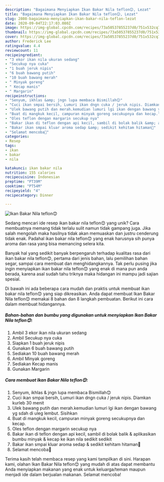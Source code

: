 ```yaml
---
description: "Bagaimana Menyiapkan Ikan Bakar Nila teflon😊, Lezat"
title: "Bagaimana Menyiapkan Ikan Bakar Nila teflon😊, Lezat"
slug: 2808-bagaimana-menyiapkan-ikan-bakar-nila-teflon-lezat
date: 2020-09-04T22:17:03.080Z
image: https://img-global.cpcdn.com/recipes/73a50537855237d0/751x532cq70/ikan-bakar-nila-teflon😊-foto-resep-utama.jpg
thumbnail: https://img-global.cpcdn.com/recipes/73a50537855237d0/751x532cq70/ikan-bakar-nila-teflon😊-foto-resep-utama.jpg
cover: https://img-global.cpcdn.com/recipes/73a50537855237d0/751x532cq70/ikan-bakar-nila-teflon😊-foto-resep-utama.jpg
author: Frederick Lee
ratingvalue: 4.4
reviewcount: 11
recipeingredient:
- "3 ekor ikan nila ukuran sedang"
- "Secukup nya cuka"
- "1 buah jeruk nipis"
- "6 buah bawang putih"
- "10 buah bawang merah"
- " Minyak goreng"
- " Kecap manis"
- " Margarin"
recipeinstructions:
- "Senyum, ikhlas &amp; jngn lupa membaca Bismillah😊"
- "Cuci ikan smpai bersih, Lumuri ikan dngn cuka / jeruk nipis. Diamkan kurleb 30 menit"
- "Ulek bawang putih dan merah.kemudian lumuri lgi ikan dengan bawang yg sdah di uleg lembut. Sisihkan"
- "Buat di mangkuk kecil, campuran minyak goreng secukupnya dan kecap."
- "Oles teflon dengan margarin secukup nya"
- "Bakar ikan di teflon dengan api kecil, sambil di bolak balik &amp; aplikasikan bumbu minyak &amp; kecap ke ikan nila sedikit sedikit"
- "Bakar ikan smpai kluar aroma sedap &amp; sedikit kehitam hitaman🙏"
- "Selamat mencoba🙏"
categories:
- Resep
tags:
- ikan
- bakar
- nila

katakunci: ikan bakar nila 
nutrition: 155 calories
recipecuisine: Indonesian
preptime: "PT39M"
cooktime: "PT54M"
recipeyield: "4"
recipecategory: Dinner

---
```



![Ikan Bakar Nila teflon😊](https://img-global.cpcdn.com/recipes/73a50537855237d0/751x532cq70/ikan-bakar-nila-teflon😊-foto-resep-utama.jpg)

Sedang mencari ide resep ikan bakar nila teflon😊 yang unik? Cara membuatnya memang tidak terlalu sulit namun tidak gampang juga. Jika salah mengolah maka hasilnya tidak akan memuaskan dan justru cenderung tidak enak. Padahal ikan bakar nila teflon😊 yang enak harusnya sih punya aroma dan rasa yang bisa memancing selera kita.

Banyak hal yang sedikit banyak berpengaruh terhadap kualitas rasa dari ikan bakar nila teflon😊, pertama dari jenis bahan, lalu pemilihan bahan segar, sampai cara membuat dan menghidangkannya. Tak perlu pusing jika ingin menyiapkan ikan bakar nila teflon😊 yang enak di mana pun anda berada, karena asal sudah tahu triknya maka hidangan ini mampu jadi sajian spesial.




Di bawah ini ada beberapa cara mudah dan praktis untuk membuat ikan bakar nila teflon😊 yang siap dikreasikan. Anda dapat membuat Ikan Bakar Nila teflon😊 memakai 8 bahan dan 8 langkah pembuatan. Berikut ini cara dalam membuat hidangannya.

<!--inarticleads1-->

##### Bahan-bahan dan bumbu yang digunakan untuk menyiapkan Ikan Bakar Nila teflon😊:

1. Ambil 3 ekor ikan nila ukuran sedang
1. Ambil Secukup nya cuka
1. Siapkan 1 buah jeruk nipis
1. Gunakan 6 buah bawang putih
1. Sediakan 10 buah bawang merah
1. Ambil  Minyak goreng
1. Sediakan  Kecap manis
1. Gunakan  Margarin




<!--inarticleads2-->

##### Cara membuat Ikan Bakar Nila teflon😊:

1. Senyum, ikhlas &amp; jngn lupa membaca Bismillah😊
1. Cuci ikan smpai bersih, Lumuri ikan dngn cuka / jeruk nipis. Diamkan kurleb 30 menit
1. Ulek bawang putih dan merah.kemudian lumuri lgi ikan dengan bawang yg sdah di uleg lembut. Sisihkan
1. Buat di mangkuk kecil, campuran minyak goreng secukupnya dan kecap.
1. Oles teflon dengan margarin secukup nya
1. Bakar ikan di teflon dengan api kecil, sambil di bolak balik &amp; aplikasikan bumbu minyak &amp; kecap ke ikan nila sedikit sedikit
1. Bakar ikan smpai kluar aroma sedap &amp; sedikit kehitam hitaman🙏
1. Selamat mencoba🙏




Terima kasih telah membaca resep yang kami tampilkan di sini. Harapan kami, olahan Ikan Bakar Nila teflon😊 yang mudah di atas dapat membantu Anda menyiapkan makanan yang enak untuk keluarga/teman maupun menjadi ide dalam berjualan makanan. Selamat mencoba!

